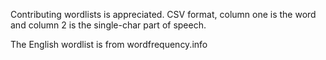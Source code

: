 Contributing wordlists is appreciated. CSV format, column one is the word and column 2 is the single-char part of speech.

The English wordlist is from wordfrequency.info
